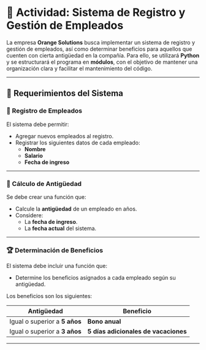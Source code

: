 # 📝 Actividad: Sistema de Registro y Gestión de Empleados

La empresa **Orange Solutions** busca implementar un sistema de registro y gestión de empleados, así como determinar beneficios para aquellos que cuenten con cierta antigüedad en la compañía. Para ello, se utilizará **Python** y se estructurará el programa en **módulos**, con el objetivo de mantener una organización clara y facilitar el mantenimiento del código.

---

## 🎯 Requerimientos del Sistema

### 📂 Registro de Empleados
El sistema debe permitir:
- Agregar nuevos empleados al registro.
- Registrar los siguientes datos de cada empleado:
  - **Nombre**
  - **Salario**
  - **Fecha de ingreso**

---

### 📅 Cálculo de Antigüedad
Se debe crear una función que:
- Calcule la **antigüedad** de un empleado en años.
- Considere:
  - La **fecha de ingreso**.
  - La **fecha actual** del sistema.

---

### 🏆 Determinación de Beneficios
El sistema debe incluir una función que:
- Determine los beneficios asignados a cada empleado según su antigüedad.

Los beneficios son los siguientes:

| Antigüedad                          | Beneficio                                |
|-------------------------------------|------------------------------------------|
| Igual o superior a **5 años**       | **Bono anual**                           |
| Igual o superior a **3 años**       | **5 días adicionales de vacaciones**     |

---